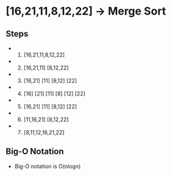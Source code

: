 # [16,21,11,8,12,22] -> Merge Sort

## Steps
* 1) [16,21,11,8,12,22]
* 2) [16,21,11] [8,12,22]
* 3) [16,21] [11] [8,12] [22]
* 4) [16] [21] [11] [8] [12] [22]
* 5) [16,21] [11] [8,12] [22]
* 6) [11,16,21] [8,12,22]
* 7) [8,11,12,16,21,22]

## Big-O Notation

* Big-O notation is O(nlogn)